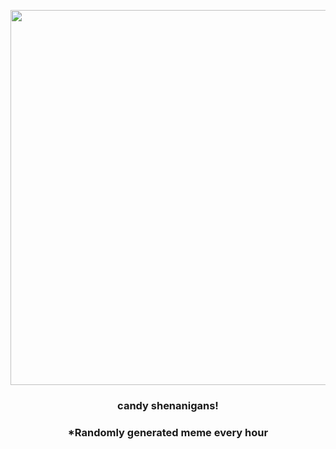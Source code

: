 <p align="center">
        <img src="https://i.redd.it/q225qutdost91.png" width="600" height="600">
        </p>
        <h3 align="center">candy shenanigans!</h3>
        <h3 align="center">*Randomly generated meme every hour</h3>
    